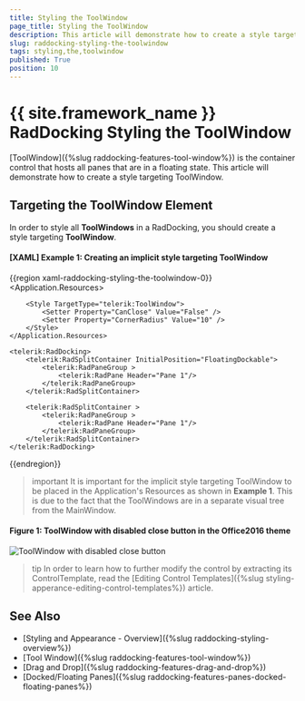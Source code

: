 ```yaml
---
title: Styling the ToolWindow
page_title: Styling the ToolWindow
description: This article will demonstrate how to create a style targeting ToolWindow.
slug: raddocking-styling-the-toolwindow
tags: styling,the,toolwindow
published: True
position: 10
---
```


# {{ site.framework_name }} RadDocking Styling the ToolWindow

[ToolWindow]({%slug raddocking-features-tool-window%}) is the container control that hosts all panes that are in a floating state. This article will demonstrate how to create a style targeting ToolWindow. 

## Targeting the ToolWindow Element

In order to style all __ToolWindows__ in a RadDocking, you should create a style targeting __ToolWindow__.

#### __[XAML] Example 1: Creating an implicit style targeting ToolWindow__

{{region xaml-raddocking-styling-the-toolwindow-0}}
    <Application.Resources>
        <!-- If you are using the NoXaml binaries, you will have to base the style on the default one for the theme like so: 
        <Style TargetType="telerik:ToolWindow" BasedOn="{StaticResource ToolWindowStyle}">-->

        <Style TargetType="telerik:ToolWindow">
            <Setter Property="CanClose" Value="False" />
            <Setter Property="CornerRadius" Value="10" />
        </Style>
    </Application.Resources>

    <telerik:RadDocking>
        <telerik:RadSplitContainer InitialPosition="FloatingDockable">
            <telerik:RadPaneGroup >
                <telerik:RadPane Header="Pane 1"/>
            </telerik:RadPaneGroup>
        </telerik:RadSplitContainer>

        <telerik:RadSplitContainer >
            <telerik:RadPaneGroup >
                <telerik:RadPane Header="Pane 1"/>
            </telerik:RadPaneGroup>
        </telerik:RadSplitContainer>
    </telerik:RadDocking>
{{endregion}}

>important It is important for the implicit style targeting ToolWindow to be placed in the Application's Resources as shown in __Example 1__. This is due to the fact that the ToolWindows are in a separate visual tree from the MainWindow.

#### __Figure 1: ToolWindow with disabled close button in the Office2016 theme__
![ToolWindow with disabled close button](images/RadDocking_ToolWindow_Style.png)

>tip In order to learn how to further modify the control by extracting its ControlTemplate, read the [Editing Control Templates]({%slug styling-apperance-editing-control-templates%}) article.

## See Also

 * [Styling and Appearance - Overview]({%slug raddocking-styling-overview%})
 * [Tool Window]({%slug raddocking-features-tool-window%})
 * [Drag and Drop]({%slug raddocking-features-drag-and-drop%})
 * [Docked/Floating Panes]({%slug raddocking-features-panes-docked-floating-panes%})
